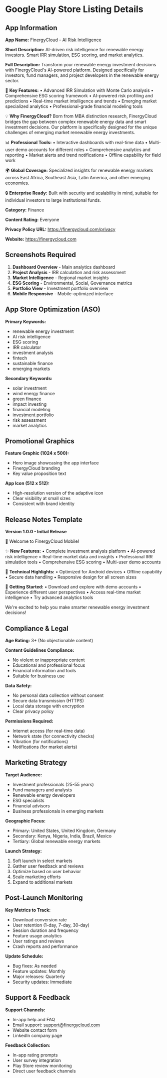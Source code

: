 # Google Play Store Listing Details

## App Information

**App Name:** FinergyCloud - AI Risk Intelligence

**Short Description:** 
AI-driven risk intelligence for renewable energy investors. Smart IRR simulation, ESG scoring, and market analytics.

**Full Description:**
Transform your renewable energy investment decisions with FinergyCloud's AI-powered platform. Designed specifically for investors, fund managers, and project developers in the renewable energy sector.

🚀 **Key Features:**
• Advanced IRR Simulation with Monte Carlo analysis
• Comprehensive ESG scoring framework
• AI-powered risk profiling and predictions
• Real-time market intelligence and trends
• Emerging market specialized analytics
• Professional-grade financial modeling tools

💡 **Why FinergyCloud?**
Born from MBA distinction research, FinergyCloud bridges the gap between complex renewable energy data and smart investment decisions. Our platform is specifically designed for the unique challenges of emerging market renewable energy investments.

📊 **Professional Tools:**
• Interactive dashboards with real-time data
• Multi-user demo accounts for different roles
• Comprehensive analytics and reporting
• Market alerts and trend notifications
• Offline capability for field work

🌍 **Global Coverage:**
Specialized insights for renewable energy markets across East Africa, Southeast Asia, Latin America, and other emerging economies.

🔒 **Enterprise Ready:**
Built with security and scalability in mind, suitable for individual investors to large institutional funds.

**Category:** Finance

**Content Rating:** Everyone

**Privacy Policy URL:** https://finergycloud.com/privacy

**Website:** https://finergycloud.com

## Screenshots Required

1. **Dashboard Overview** - Main analytics dashboard
2. **Project Analysis** - IRR calculation and risk assessment
3. **Market Intelligence** - Regional market insights
4. **ESG Scoring** - Environmental, Social, Governance metrics
5. **Portfolio View** - Investment portfolio overview
6. **Mobile Responsive** - Mobile-optimized interface

## App Store Optimization (ASO)

**Primary Keywords:**
- renewable energy investment
- AI risk intelligence
- ESG scoring
- IRR calculator
- investment analysis
- fintech
- sustainable finance
- emerging markets

**Secondary Keywords:**
- solar investment
- wind energy finance
- green finance
- impact investing
- financial modeling
- investment portfolio
- risk assessment
- market analytics

## Promotional Graphics

**Feature Graphic (1024 x 500):**
- Hero image showcasing the app interface
- FinergyCloud branding
- Key value proposition text

**App Icon (512 x 512):**
- High-resolution version of the adaptive icon
- Clear visibility at small sizes
- Consistent with brand identity

## Release Notes Template

**Version 1.0.0 - Initial Release**

🎉 Welcome to FinergyCloud Mobile!

✨ **New Features:**
• Complete investment analysis platform
• AI-powered risk intelligence
• Real-time market data and insights
• Professional IRR simulation tools
• Comprehensive ESG scoring
• Multi-user demo accounts

🔧 **Technical Highlights:**
• Optimized for Android devices
• Offline capability
• Secure data handling
• Responsive design for all screen sizes

📱 **Getting Started:**
• Download and explore with demo accounts
• Experience different user perspectives
• Access real-time market intelligence
• Try advanced analytics tools

We're excited to help you make smarter renewable energy investment decisions!

## Compliance & Legal

**Age Rating:** 3+ (No objectionable content)

**Content Guidelines Compliance:**
- No violent or inappropriate content
- Educational and professional focus
- Financial information and tools
- Suitable for business use

**Data Safety:**
- No personal data collection without consent
- Secure data transmission (HTTPS)
- Local data storage with encryption
- Clear privacy policy

**Permissions Required:**
- Internet access (for real-time data)
- Network state (for connectivity checks)
- Vibration (for notifications)
- Notifications (for market alerts)

## Marketing Strategy

**Target Audience:**
- Investment professionals (25-55 years)
- Fund managers and analysts
- Renewable energy developers
- ESG specialists
- Financial advisors
- Business professionals in emerging markets

**Geographic Focus:**
- Primary: United States, United Kingdom, Germany
- Secondary: Kenya, Nigeria, India, Brazil, Mexico
- Tertiary: Global renewable energy markets

**Launch Strategy:**
1. Soft launch in select markets
2. Gather user feedback and reviews
3. Optimize based on user behavior
4. Scale marketing efforts
5. Expand to additional markets

## Post-Launch Monitoring

**Key Metrics to Track:**
- Download conversion rate
- User retention (1-day, 7-day, 30-day)
- Session duration and frequency
- Feature usage analytics
- User ratings and reviews
- Crash reports and performance

**Update Schedule:**
- Bug fixes: As needed
- Feature updates: Monthly
- Major releases: Quarterly
- Security updates: Immediate

## Support & Feedback

**Support Channels:**
- In-app help and FAQ
- Email support: support@finergycloud.com
- Website contact form
- LinkedIn company page

**Feedback Collection:**
- In-app rating prompts
- User survey integration
- Play Store review monitoring
- Direct user feedback channels